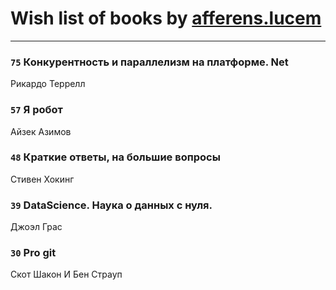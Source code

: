 # Wish list of books by [afferens.lucem](http://vk.com/id196071655)
---

### `75` Конкурентность и параллелизм на платформе. Net
Рикардо Террелл

### `57` Я робот
Айзек Азимов

### `48` Краткие ответы, на большие вопросы
Стивен Хокинг

### `39` DataScience. Наука о данных с нуля.
Джоэл Грас

### `30` Pro git
Скот Шакон И Бен Страуп

